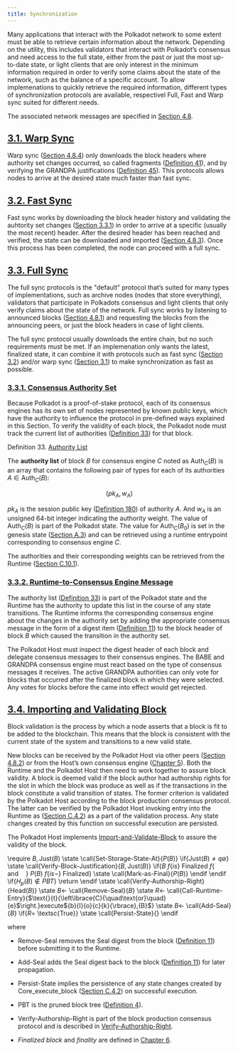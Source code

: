 ```yaml
---
title: Synchronization
---
```


Many applications that interact with the Polkadot network to some extent must be able to retrieve certain information about the network. Depending on the utility, this includes validators that interact with Polkadot’s consensus and need access to the full state, either from the past or just the most up-to-date state, or light clients that are only interest in the minimum information required in order to verify some claims about the state of the network, such as the balance of a specific account. To allow implemenations to quickly retrieve the required information, different types of synchronization protocols are available, respectivel Full, Fast and Warp sync suited for different needs.

The associated network messages are specified in [Section 4.8](chap-networking.html#sect-network-messages).

## [](#sect-sync-warp)[3.1. Warp Sync](#sect-sync-warp)

Warp sync ([Section 4.8.4](chap-networking.html#sect-msg-warp-sync)) only downloads the block headers where authority set changes occurred, so called fragments ([Definition 41](chap-networking.html#defn-warp-sync-proof)), and by verifying the GRANDPA justifications ([Definition 45](chap-networking.html#defn-grandpa-justifications-compact)). This protocols allows nodes to arrive at the desired state much faster than fast sync.

## [](#sect-sync-fast)[3.2. Fast Sync](#sect-sync-fast)

Fast sync works by downloading the block header history and validating the auhtority set changes ([Section 3.3.1](chap-sync.html#sect-authority-set)) in order to arrive at a specific (usually the most recent) header. After the desired header has been reached and verified, the state can be downloaded and imported ([Section 4.8.3](chap-networking.html#sect-msg-state-request)). Once this process has been completed, the node can proceed with a full sync.

## [](#id-full-sync)[3.3. Full Sync](#id-full-sync)

The full sync protocols is the "default" protocol that’s suited for many types of implementations, such as archive nodes (nodes that store everything), validators that participate in Polkadots consensus and light clients that only verify claims about the state of the network. Full sync works by listening to announced blocks ([Section 4.8.1](chap-networking.html#sect-msg-block-announce)) and requesting the blocks from the announcing peers, or just the block headers in case of light clients.

The full sync protocol usually downloads the entire chain, but no such requirements must be met. If an implemenation only wants the latest, finalized state, it can combine it with protocols such as fast sync ([Section 3.2](chap-sync.html#sect-sync-fast)) and/or warp sync ([Section 3.1](chap-sync.html#sect-sync-warp)) to make synchronization as fast as possible.

### [](#sect-authority-set)[3.3.1. Consensus Authority Set](#sect-authority-set)

Because Polkadot is a proof-of-stake protocol, each of its consensus engines has its own set of nodes represented by known public keys, which have the authority to influence the protocol in pre-defined ways explained in this Section. To verify the validity of each block, the Polkadot node must track the current list of authorities ([Definition 33](chap-sync.html#defn-authority-list)) for that block.

Definition 33. [Authority List](chap-sync.html#defn-authority-list)

The **authority list** of block ${B}$ for consensus engine ${C}$ noted as $\text{Auth}_{{C}}{\left({B}\right)}$ is an array that contains the following pair of types for each of its authorities ${A}\in\text{Auth}_{{C}}{\left({B}\right)}$:

$$
{\left({p}{k}_{{A}},{w}_{{A}}\right)}
$$

${p}{k}_{{A}}$ is the session public key ([Definition 180](id-cryptography-encoding.html#defn-session-key)) of authority ${A}$. And ${w}_{{A}}$ is an unsigned 64-bit integer indicating the authority weight. The value of $\text{Auth}_{{C}}{\left({B}\right)}$ is part of the Polkadot state. The value for $\text{Auth}_{{C}}{\left({B}_{{0}}\right)}$ is set in the genesis state ([Section A.3](id-cryptography-encoding.html#chapter-genesis)) and can be retrieved using a runtime entrypoint corresponding to consensus engine ${C}$.

The authorities and their corresponding weights can be retrieved from the Runtime ([Section C.10.1](chap-runtime-api.html#sect-rte-grandpa-auth)).

### [](#sect-consensus-message-digest)[3.3.2. Runtime-to-Consensus Engine Message](#sect-consensus-message-digest)

The authority list ([Definition 33](chap-sync.html#defn-authority-list)) is part of the Polkadot state and the Runtime has the authority to update this list in the course of any state transitions. The Runtime informs the corresponding consensus engine about the changes in the authority set by adding the appropriate consensus message in the form of a digest item ([Definition 11](chap-state.html#defn-digest)) to the block header of block ${B}$ which caused the transition in the authority set.

The Polkadot Host must inspect the digest header of each block and delegate consensus messages to their consensus engines. The BABE and GRANDPA consensus engine must react based on the type of consensus messages it receives. The active GRANDPA authorities can only vote for blocks that occurred after the finalized block in which they were selected. Any votes for blocks before the came into effect would get rejected.

## [](#sect-block-validation)[3.4. Importing and Validating Block](#sect-block-validation)

Block validation is the process by which a node asserts that a block is fit to be added to the blockchain. This means that the block is consistent with the current state of the system and transitions to a new valid state.

New blocks can be received by the Polkadot Host via other peers ([Section 4.8.2](chap-networking.html#sect-msg-block-request)) or from the Host’s own consensus engine ([Chapter 5](sect-block-production.html)). Both the Runtime and the Polkadot Host then need to work together to assure block validity. A block is deemed valid if the block author had authorship rights for the slot in which the block was produce as well as if the transactions in the block constitute a valid transition of states. The former criterion is validated by the Polkadot Host according to the block production consensus protocol. The latter can be verified by the Polkadot Host invoking entry into the Runtime as ([Section C.4.2](chap-runtime-api.html#sect-rte-core-execute-block)) as a part of the validation process. Any state changes created by this function on successful execution are persisted.

The Polkadot Host implements [Import-and-Validate-Block](chap-sync.html#algo-import-and-validate-block) to assure the validity of the block.

\require ${B},\text{Just}{\left({B}\right)}$ \state \call{Set-Storage-State-At}{${P}{\left({B}\right)}$} \if{$\text{Just}{\left({B}\right)}\ne{q}\emptyset$} \state \call{Verify-Block-Justification}{${B},\text{Just}{\left({B}\right)}$} \if{${B}~\text{}{f}{\left\lbrace{i}{s}\right\rbrace}~\text{Finalized}~\text{}{f}{\left\lbrace{\quad\text{and}\quad}\right\rbrace}~{P}{\left({B}\right)}~\text{}{f}{\left\lbrace{i}{s}\neg\right\rbrace}~\text{Finalized}$} \state \call{Mark-as-Final}{${P}{\left({B}\right)}$} \endif \endif \if{${H}_{{p}}{\left({B}\right)}\notin{P}{B}{T}$} \return \endif \state \call{Verify-Authorship-Right}{$\text{Head}{\left({B}\right)}$} \state ${B}\leftarrow$ \call{Remove-Seal}{${B}$} \state ${R}\leftarrow$ \call{Call-Runtime-Entry}{$\text{}{t}{\left\lbrace{C}{\quad\text{or}\quad}{e}$\right.}execute${b}{l}{o}{c}{k}{\rbrace},{B}$} \state ${B}\leftarrow$ \call{Add-Seal}{${B}$} \if{${R}=$ \textsc{True}} \state \call{Persist-State}{} \endif

where  
- $\text{Remove-Seal}$ removes the Seal digest from the block ([Definition 11](chap-state.html#defn-digest)) before submitting it to the Runtime.

- $\text{Add-Seal}$ adds the Seal digest back to the block ([Definition 11](chap-state.html#defn-digest)) for later propagation.

- $\text{Persist-State}$ implies the persistence of any state changes created by ${\mathtt{\text{Core_execute_block}}}$ ([Section C.4.2](chap-runtime-api.html#sect-rte-core-execute-block)) on successful execution.

- $\text{PBT}$ is the pruned block tree ([Definition 4](chap-state.html#defn-block-tree)).

- $\text{Verify-Authorship-Right}$ is part of the block production consensus protocol and is described in [Verify-Authorship-Right](sect-block-production.html#algo-verify-authorship-right).

- *Finalized block* and *finality* are defined in [Chapter 6](sect-finality.html).
